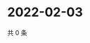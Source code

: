 # 2022-02-03

共 0 条

<!-- BEGIN WEIBO -->
<!-- 最后更新时间 Thu Feb 03 2022 12:18:05 GMT+0800 (China Standard Time) -->

<!-- END WEIBO -->
